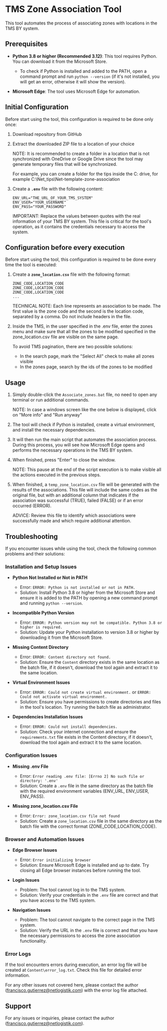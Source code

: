 # TMS Zone Association Tool

This tool automates the process of associating zones with locations in the TMS BY system.

## Prerequisites

- **Python 3.8 or higher (Recommended 3.12)**: This tool requires Python. You can download it from the Microsoft Store.
  - To check if Python is installed and added to the PATH, open a command prompt and run `python --version` (if it's not installed, you will get an error, otherwise it will show the version).

- **Microsoft Edge**: The tool uses Microsoft Edge for automation.

## Initial Configuration

Before start using the tool, this configuration is required to be done only once:

1. Download repository from GitHub

2. Extract the downloaded ZIP file to a location of your choice

   NOTE: It is recommended to create a folder in a location that is not synchronized with OneDrive or Google Drive since the tool may generate temporary files that will be synchronized.

   For example, you can create a folder for the tips inside the C: drive, for example C:\Net_tips\Net-template-zone-association

3. Create a **`.env`** file with the following content:
   ```
   ENV_URL="THE_URL_OF_YOUR_TMS_SYSTEM"
   ENV_USER="YOUR_USERNAME"
   ENV_PASS="YOUR_PASSWORD"
   ```
   IMPORTANT: Replace the values between quotes with the real information of your TMS BY system. This file is critical for the tool's operation, as it contains the credentials necessary to access the system.

## Configuration before every execution

Before start using the tool, this configuration is required to be done every time the tool is executed:

1. Create a **`zone_location.csv`** file with the following format:
   ```
   ZONE_CODE,LOCATION_CODE
   ZONE_CODE,LOCATION_CODE
   ZONE_CODE,LOCATION_CODE
   ...
   ```

   TECHNICAL NOTE: Each line represents an association to be made. The first value is the zone code and the second is the location code, separated by a comma. Do not include headers in the file.

2. Inside the TMS, in the user specified in the .env file, enter the zones menu and make sure that all the zones to be modified specified in the zone_location.csv file are visible on the same page.

    To avoid TMS pagination, there are two possible solutions:
    
    - In the search page, mark the "Select All" check to make all zones visible
    - In the zones page, search by the ids of the zones to be modified


## Usage

1. Simply double-click the `Associate_zones.bat` file, no need to open any terminal or run additional commands.

    NOTE: In case a windows screen like the one below is displayed, click on "More info" and "Run anyway"

2. The tool will check if Python is installed, create a virtual environment, and install the necessary dependencies.
3. It will then run the main script that automates the association process. During this process, you will see how Microsoft Edge opens and performs the necessary operations in the TMS BY system.
4. When finished, press "Enter" to close the window.

    NOTE: This pause at the end of the script execution is to make visible all the actions executed in the previous steps.
5. When finished, a `temp_zone_location.csv` file will be generated with the results of the associations. This file will include the same codes as the original file, but with an additional column that indicates if the association was successful (TRUE), failed (FALSE) or if an error occurred (ERROR).

    ADVICE: Review this file to identify which associations were successfully made and which require additional attention.


## Troubleshooting

If you encounter issues while using the tool, check the following common problems and their solutions:

### Installation and Setup Issues

- **Python Not Installed or Not in PATH**
  - Error: `ERROR: Python is not installed or not in PATH.`
  - Solution: Install Python 3.8 or higher from the Microsoft Store and ensure it is added to the PATH by opening a new command prompt and running `python --version`.

- **Incompatible Python Version**
  - Error: `ERROR: Python version may not be compatible. Python 3.8 or higher is required.`
  - Solution: Update your Python installation to version 3.8 or higher by downloading it from the Microsoft Store.

- **Missing Content Directory**
  - Error: `ERROR: Content directory not found.`
  - Solution: Ensure the `Content` directory exists in the same location as the batch file, if it doesn't, download the tool again and extract it to the same location.

- **Virtual Environment Issues**
  - Error: `ERROR: Could not create virtual environment.` or `ERROR: Could not activate virtual environment.`
  - Solution: Ensure you have permissions to create directories and files in the tool's location. Try running the batch file as administrator.

- **Dependencies Installation Issues**
  - Error: `ERROR: Could not install dependencies.`
  - Solution: Check your internet connection and ensure the `requirements.txt` file exists in the Content directory, if it doesn't, download the tool again and extract it to the same location.

### Configuration Issues

- **Missing .env File**
  - Error: `Error reading .env file: [Errno 2] No such file or directory: '.env'`
  - Solution: Create a `.env` file in the same directory as the batch file with the required environment variables (ENV_URL, ENV_USER, ENV_PASS).

- **Missing zone_location.csv File**
  - Error: `Error: zone_location.csv file not found`
  - Solution: Create a `zone_location.csv` file in the same directory as the batch file with the correct format (ZONE_CODE,LOCATION_CODE).

### Browser and Automation Issues

- **Edge Browser Issues**
  - Error: `Error initializing browser`
  - Solution: Ensure Microsoft Edge is installed and up to date. Try closing all Edge browser instances before running the tool.

- **Login Issues**
  - Problem: The tool cannot log in to the TMS system.
  - Solution: Verify your credentials in the `.env` file are correct and that you have access to the TMS system.

- **Navigation Issues**
  - Problem: The tool cannot navigate to the correct page in the TMS system.
  - Solution: Verify the URL in the `.env` file is correct and that you have the necessary permissions to access the zone association functionality.

### Error Logs

If the tool encounters errors during execution, an error log file will be created at `Content\error_log.txt`. Check this file for detailed error information.

For any other issues not covered here, please contact the author (francisco.gutierrez@netlogistik.com) with the error log file attached.

## Support

For any issues or inquiries, please contact the author (francisco.gutierrez@netlogistik.com).